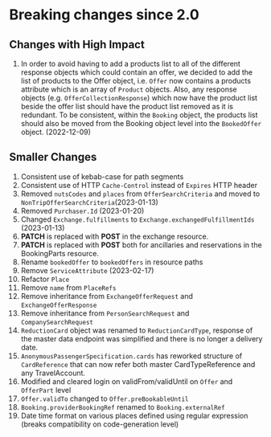 # Breaking changes since 2.0

## Changes with High Impact

1. In order to avoid having to add a products list to all of the different
   response objects which could contain an offer, we decided to add the list of
   products to the Offer object, i.e. `Offer` now contains a products attribute
   which is an array of `Product` objects. Also, any response objects (e.g.
   `OfferCollectionResponse`) which now have the product list beside the offer
   list should have the product list removed as it is redundant. To be
   consistent, within the `Booking` object, the products list should also be
   moved from the Booking object level into the `BookedOffer` object.
   (2022-12-09)

## Smaller Changes 

1. Consistent use of kebab-case for path segments
2. Consistent use of HTTP `Cache-Control` instead of `Expires` HTTP header
3. Removed `nutsCodes` and `places` from `OfferSearchCriteria` and moved to
   `NonTripOfferSearchCriteria`(2023-01-13)
3. Removed `Purchaser.Id` (2023-01-20)
4. Changed `Exchange.fulfillments` to `Exchange.exchangedFulfillmentIds`
   (2023-01-13)
5. **PATCH** is replaced with **POST** in the exchange resource.
6. **PATCH** is replaced with **POST** both for ancillaries and reservations in
   the BookingParts resource.
7. Rename `bookedOffer` to `bookedOffers` in resource paths
8. Remove `ServiceAttribute` (2023-02-17)
9. Refactor `Place`
10. Remove `name` from `PlaceRefs`
11. Remove inheritance from `ExchangeOfferRequest` and `ExchangeOfferResponse`
12. Remove inheritance from `PersonSearchRequest` and `CompanySearchRequest`
13. `ReductionCard` object was renamed to `ReductionCardType`, response of the master data endpoint was simplified and there is no longer a delivery date.
14. `AnonymousPassengerSpecification.cards` has reworked structure of `CardReference` that can now refer both master CardTypeReference and any TravelAccount.
15. Modified and cleared login on validFrom/validUntil on `Offer` and `OfferPart` level
16. `Offer.validTo` changed to `Offer.preBookableUntil`
17. `Booking.providerBookingRef` renamed to `Booking.externalRef`
18. Date time format on various places defined using regular expression (breaks compatibility on code-generation level)
